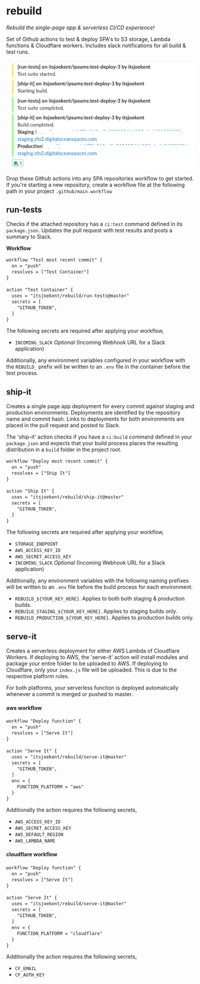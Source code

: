 # rebuild

_Rebuild the single-page app & serverless CI/CD experience!_

Set of Github actions to test & deploy SPA's to S3 storage, Lambda functions & Cloudflare workers. Includes slack notifications for all build & test runs.

![Slack experience](.github/slack-spa.png)

Drop these Github actions into any SPA repositories workflow to get started. If you're starting a new repository, create a workflow file at the following path in your project `.github/main.workflow`

## run-tests

Checks if the attached repository has a `ci:test` command defined in its `package.json`. Updates the pull request with test results and posts a summary to Slack.

**Workflow**

```
workflow "Test most recent commit" {
  on = "push"
  resolves = ["Test Container"]
}

action "Test Container" {
  uses = "itsjoekent/rebuild/run-tests@master"
  secrets = [
    "GITHUB_TOKEN",
  ]
}
```

The following secrets are required after applying your workflow,

- `INCOMING_SLACK` _Optional_ (Incoming Webhook URL for a Slack application)

Additionally, any environment variables configured in your workflow with the `REBUILD_` prefix will be written to an `.env` file in the container before the test process.

## ship-it

Creates a single page app deployment for every commit against staging and production environments. Deployments are identified by the repository name and commit hash. Links to deployments for both environments are placed in the pull request and posted to Slack.

The 'ship-it' action checks if you have a `ci:build` command defined in your `package.json` and expects that your build process places the resulting distribution in a `build` folder in the project root.

```
workflow "Deploy most recent commit" {
  on = "push"
  resolves = ["Ship It"]
}

action "Ship It" {
  uses = "itsjoekent/rebuild/ship-it@master"
  secrets = [
    "GITHUB_TOKEN",
  ]
}
```

The following secrets are required after applying your workflow,

- `STORAGE_ENDPOINT`
- `AWS_ACCESS_KEY_ID`
- `AWS_SECRET_ACCESS_KEY`
- `INCOMING_SLACK` _Optional_ (Incoming Webhook URL for a Slack application)

Additionally, any environment variables with the following naming prefixes will be written to an `.env` file before the build process for each environment.

- `REBUILD_${YOUR_KEY_HERE}`. Applies to both both staging & production builds.
- `REBUILD_STAGING_${YOUR_KEY_HERE}`. Applies to staging builds only.
- `REBUILD_PRODUCTION_${YOUR_KEY_HERE}`. Applies to production builds only.

## serve-it

Creates a serverless deployment for either AWS Lambda of Cloudflare Workers. If deploying to AWS, the 'serve-it' action will install modules and package your entire folder to be uploaded to AWS. If deploying to Cloudflare, only your `index.js` file will be uploaded. This is due to the respective platform rules.

For both platforms, your serverless function is deployed automatically whenever a commit is merged or pushed to master.

#### aws workflow

```
workflow "Deploy function" {
  on = "push"
  resolves = ["Serve It"]
}

action "Serve It" {
  uses = "itsjoekent/rebuild/serve-it@master"
  secrets = [
    "GITHUB_TOKEN",
  ]
  env = {
    FUNCTION_PLATFORM = "aws"
  }
}
```

Additionally the action requires the following secrets,

- `AWS_ACCESS_KEY_ID`
- `AWS_SECRET_ACCESS_KEY`
- `AWS_DEFAULT_REGION`
- `AWS_LAMBDA_NAME`

#### cloudflare workflow

```
workflow "Deploy function" {
  on = "push"
  resolves = ["Serve It"]
}

action "Serve It" {
  uses = "itsjoekent/rebuild/serve-it@master"
  secrets = [
    "GITHUB_TOKEN",
  ]
  env = {
    FUNCTION_PLATFORM = "cloudflare"
  }
}
```

Additionally the action requires the following secrets,

- `CF_EMAIL`
- `CF_AUTH_KEY`

